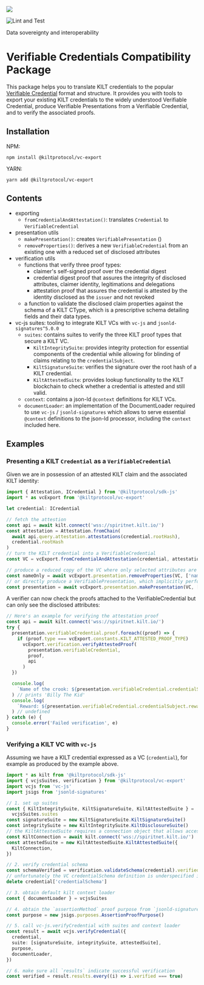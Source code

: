 [![](https://user-images.githubusercontent.com/39338561/122415864-8d6a7c00-cf88-11eb-846f-a98a936f88da.png)
](https://kilt.io)

![Lint and Test](https://github.com/KILTprotocol/sdk-js/workflows/Lint%20and%20Test/badge.svg)

Data sovereignty and interoperability

# Verifiable Credentials Compatibility Package

This package helps you to translate KILT credentials to the popular [Verifiable Credential](https://www.w3.org/TR/vc-data-model/) format and structure.
It provides you with tools to export your existing KILT credentials to the widely understood Verifiable Credential, produce Verifiable Presentations from a Verifiable Credential, and to verify the associated proofs.

## Installation

NPM:

```
npm install @kiltprotocol/vc-export
```

YARN:

```
yarn add @kiltprotocol/vc-export
```

## Contents

- exporting
  - `fromCredentialAndAttestation()`: translates `Credential` to `VerifiableCredential`
- presentation utils
  - `makePresentation()`: creates `VerifiablePresentation` ()
  - `removeProperties()`: derives a new `VerifiableCredential` from an existing one with a reduced set of disclosed attributes
- verification utils
  - functions that verify three proof types:
    - claimer's self-signed proof over the credential digest
    - credential digest proof that assures the integrity of disclosed attributes, claimer identity, legitimations and delegations
    - attestation proof that assures the credential is attested by the identity disclosed as the `issuer` and not revoked
  - a function to validate the disclosed claim properties against the schema of a KILT CType, which is a prescriptive schema detailing fields and their data types.
- vc-js suites: tooling to integrate KILT VCs with `vc-js` and `jsonld-signatures^5.0.0`
  - `suites`: contains suites to verify the three KILT proof types that secure a KILT VC.
    - `KiltIntegritySuite`: provides integrity protection for essential components of the credential while allowing for blinding of claims relating to the `credentialSubject`.
    - `KiltSignatureSuite`: verifies the signature over the root hash of a KILT credential.
    - `KiltAttestedSuite`: provides lookup functionality to the KILT blockchain to check whether a credential is attested and still valid.
  - `context`: contains a json-ld `@context` definitions for KILT VCs.
  - `documentLoader`: an implementation of the DocumentLoader required to use `vc-js` / `jsonld-signatures` which allows to serve essential `@context` definitions to the json-ld processor, including the `context` included here.

## Examples

### Presenting a KILT `Credential` as a `VerifiableCredential`

Given we are in possession of an attested KILT claim and the associated KILT identity:

```typescript
import { Attestation, ICredential } from '@kiltprotocol/sdk-js'
import * as vcExport from '@kiltprotocol/vc-export'

let credential: ICredential

// fetch the attestion
const api = await kilt.connect('wss://spiritnet.kilt.io/')
const attestation = Attestation.fromChain(
  await api.query.attestation.attestations(credential.rootHash),
  credential.rootHash
)
// turn the KILT credential into a VerifiableCredential
const VC = vcExport.fromCredentialAndAttestation(credential, attestation)

// produce a reduced copy of the VC where only selected attributes are disclosed
const nameOnly = await vcExport.presentation.removeProperties(VC, ['name'])
// or directly produce a VerifiablePresentation, which implicitly performs the step above
const presentation = await vcExport.presentation.makePresentation(VC, ['name'])
```

A verifier can now check the proofs attached to the VerifiableCredential but can only see the disclosed attributes:

```typescript
// Here's an example for verifying the attestation proof
const api = await kilt.connect('wss://spiritnet.kilt.io/')
try {
  presentation.verifiableCredential.proof.foreach((proof) => {
    if (proof.type === vcExport.constants.KILT_ATTESTED_PROOF_TYPE)
      vcExport.verification.verifyAttestedProof(
        presentation.verifiableCredential,
        proof,
        api
      )
  })

  console.log(
    `Name of the crook: ${presentation.verifiableCredential.credentialSubject.name}`
  ) // prints 'Billy The Kid'
  console.log(
    `Reward: ${presentation.verifiableCredential.credentialSubject.reward}`
  ) // undefined
} catch (e) {
  console.error('Failed verification', e)
}
```

### Verifying a KILT VC with `vc-js`

Assuming we have a KILT credential expressed as a VC (`credential`), for example as produced by the example above.

```typescript
import * as kilt from '@kiltprotocol/sdk-js'
import { vcjsSuites, verification } from '@kiltprotocol/vc-export'
import vcjs from 'vc-js'
import jsigs from 'jsonld-signatures'

// 1. set up suites
const { KiltIntegritySuite, KiltSignatureSuite, KiltAttestedSuite } =
  vcjsSuites.suites
const signatureSuite = new KiltSignatureSuite.KiltSignatureSuite()
const integritySuite = new KiltIntegritySuite.KiltDisclosureSuite()
// the KiltAttestedSuite requires a connection object that allows access to the KILT blockchain, which we can obtain via the KILT sdk
const KiltConnection = await kilt.connect('wss://spiritnet.kilt.io/')
const attestedSuite = new KiltAttestedSuite.KiltAttestedSuite({
  KiltConnection,
})

// 2. verify credential schema
const schemaVerified = verification.validateSchema(credential).verified
// unfortunately the VC credentialSchema definition is underspecified in their context - we therefore have to remove it before credential verification
delete credential['credentialSchema']

// 3. obtain default kilt context loader
const { documentLoader } = vcjsSuites

// 4. obtain the `assertionMethod` proof purpose from `jsonld-signatures`
const purpose = new jsigs.purposes.AssertionProofPurpose()

// 5. call vc-js.verifyCredential with suites and context loader
const result = await vcjs.verifyCredential({
  credential,
  suite: [signatureSuite, integritySuite, attestedSuite],
  purpose,
  documentLoader,
})

// 6. make sure all `results` indicate successful verification
const verified = result.results.every((i) => i.verified === true)
```
